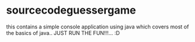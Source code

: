# sourcecodeguessergame
this contains a simple console application using java which covers most of the basics of java..
JUST RUN THE FUN!!!... :D
